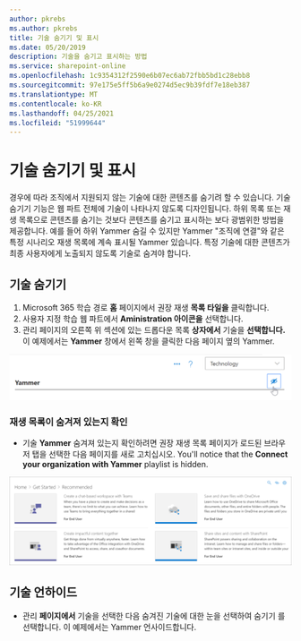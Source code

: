 ```yaml
---
author: pkrebs
ms.author: pkrebs
title: 기술 숨기기 및 표시
ms.date: 05/20/2019
description: 기술을 숨기고 표시하는 방법
ms.service: sharepoint-online
ms.openlocfilehash: 1c9354312f2590e6b07ec6ab72fbb5bd1c28ebb8
ms.sourcegitcommit: 97e175e5ff5b6a9e0274d5ec9b39fdf7e18eb387
ms.translationtype: MT
ms.contentlocale: ko-KR
ms.lasthandoff: 04/25/2021
ms.locfileid: "51999644"
---
```

# <a name="hide-and-show-technology"></a>기술 숨기기 및 표시

경우에 따라 조직에서 지원되지 않는 기술에 대한 콘텐츠를 숨기려 할 수 있습니다. 기술 숨기기 기능은 웹 파트 전체에 기술이 나타나지 않도록 디자인됩니다. 하위 목록 또는 재생 목록으로 콘텐츠를 숨기는 것보다 콘텐츠를 숨기고 표시하는 보다 광범위한 방법을 제공합니다. 예를 들어 하위 Yammer 숨길 수 있지만 Yammer "조직에 연결"와 같은 특정 시나리오 재생 목록에 계속 표시될 Yammer 있습니다. 특정 기술에 대한 콘텐츠가 최종 사용자에게 노출되지 않도록 기술로 숨겨야 합니다. 

## <a name="hide-a-technology"></a>기술 숨기기

1. Microsoft 365 학습 경로 **홈** 페이지에서 권장 재생 **목록 타일을** 클릭합니다.
2. 사용자 지정 학습 웹 파트에서 **Aministration 아이콘을** 선택합니다.
3. 관리 페이지의 오른쪽 위 섹션에 있는 드롭다운 목록 **상자에서** 기술을 **선택합니다.**
이 예제에서는 **Yammer** 창에서 왼쪽 창을 클릭한 다음 페이지 옆의 Yammer.  

![cg-hidetech.png](media/cg-hidetech.png)

### <a name="verify-the-playlist-is-hidden"></a>재생 목록이 숨겨져 있는지 확인
- 기술 **Yammer** 숨겨져 있는지 확인하려면 권장 재생  목록 페이지가 로드된 브라우저 탭을 선택한 다음 페이지를 새로 고치십시오. You'll notice that the **Connect your organization with Yammer** playlist is hidden. 

![cg-hidetechrefresh.png](media/cg-hidetechrefresh.png)

## <a name="unhide-a-technology"></a>기술 언하이드

- 관리 **페이지에서** 기술을 선택한 다음 숨겨진 기술에 대한 눈을 선택하여 숨기기 를 선택합니다. 이 예제에서는 Yammer  언사이드합니다. 